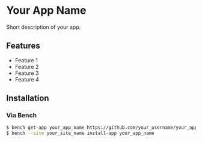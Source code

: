 # Your App Name

Short description of your app.

## Features

- Feature 1
- Feature 2
- Feature 3
- Feature 4

## Installation

### Via Bench

```bash
$ bench get-app your_app_name https://github.com/your_username/your_app_name.git
$ bench --site your_site_name install-app your_app_name
```